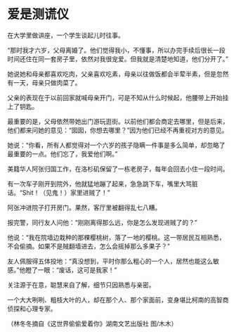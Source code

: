 # 爱是测谎仪

在大学里做讲座，一个学生谈起儿时往事。 

“那时我才六岁，父母离婚了。他们觉得我小，不懂事，所以办完手续后很长一段时间还住在同一套房子里，依然对我很宠爱。但我就是清楚地知道，他们分开了。” 

她说她和母亲都喜欢吃肉，父亲喜欢吃素，母亲以往做饭都会半荤半素，但是忽然有一天，母亲只做肉菜了。 

父亲的表现在于以前回家就喊母亲开门，可是不知从什么时候起，他腰带上开始挂上了钥匙。 

最重要的是，父母依然带她出门游玩逛街。以前他们都会商定去哪里，但是后来，他们都来问她的意见：“囡囡，你想去哪里？”因为他们已经不再重视对方的意见。 

她说：“你看，所有人都觉得对一个六岁的孩子隐瞒一件事是多么简单，却忽略了最重要的一点。他们忘了，我爱他们啊。” 

美籍华人阿张归国工作，在洛杉矶保留了一栋老房子，每年会回去小住一段时间。 

有一次车子刚开到院外，他就猛地蹦了起来，急急跳下车，嘴里大骂脏话。“Shit！（见鬼！）家里进贼了！” 

阿张冲进院子打开房门。果然，客厅里被翻得乱七八糟。 

报完警，同行友人问他：“刚刚离得那么远，你是怎么发现进贼了的？” 

他说：“我在院墙边栽种的那棵樱桃树，落了一地的樱桃。这一带居民互相熟悉，不会偷摘。如果不是賊翻墙进去，怎么会摇掉那么多果子？” 

友人佩服得五体投地：“真没想到，平时你那么粗心的一个人，居然也能这么敏感。”他瞪了一眼：“废话，这可是我家！” 

关注源于在意，聪慧来自了解，细节只因熟悉与亲密。 

一个大大咧咧、粗枝大叶的人，却在那个人、那个家面前，变身堪比柯南的高智商侦探和心理专家。 

（林冬冬摘自《这世界偷偷爱着你》湖南文艺出版社 图/木木）